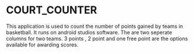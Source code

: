 # COURT_COUNTER
This application is used to count the number of points gained by teams in basketball.
It runs on android studios software.
The are two seperate columns for two teams.
3 points , 2 point and one free point are the options available for awarding scores.
